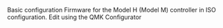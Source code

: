 Basic configuration Firmware for the Model H (Model M) controller in ISO configuration. 
Edit using the QMK Configurator

